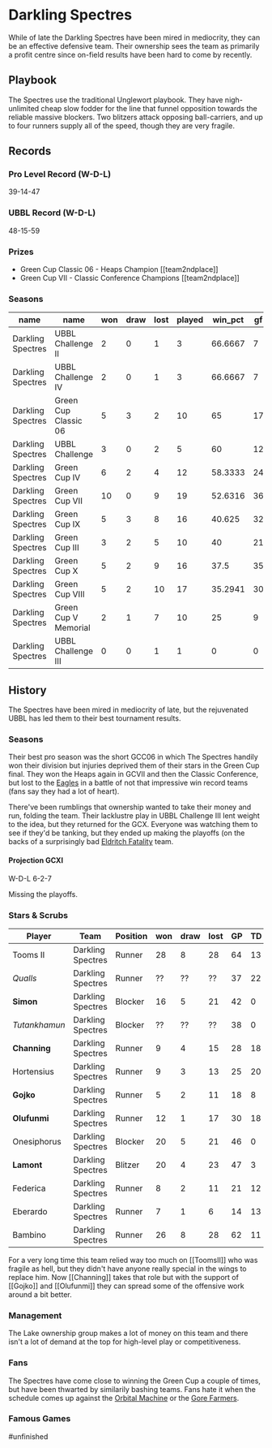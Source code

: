 # Darkling Spectres

While of late the Darkling Spectres have been mired in mediocrity, they can be an effective defensive team. Their ownership sees the team as primarily a profit centre since on-field results have been hard to come by recently.

## Playbook

The Spectres use the traditional Unglewort playbook. They have nigh-unlimited cheap slow fodder for the line that funnel opposition towards the reliable massive blockers. Two blitzers attack opposing ball-carriers, and up to four runners supply all of the speed, though they are very fragile.

## Records

### Pro Level Record (W-D-L)

39-14-47

### UBBL Record (W-D-L)

48-15-59

### Prizes

* Green Cup Classic 06 - Heaps Champion [[team2ndplace]]
* Green Cup VII - Classic Conference Champions [[team2ndplace]]

### Seasons

| name              | name                 | won  | draw | lost | played | win_pct | gf   | ga   | cas  | tcdiff | ff   |
|-------------------|----------------------|------|------|------|--------|---------|------|------|------|--------|------|
| Darkling Spectres | UBBL Challenge II    |    2 |    0 |    1 |      3 | 66.6667 |    7 |    8 |    7 |      2 |   -1 |
| Darkling Spectres | UBBL Challenge IV    |    2 |    0 |    1 |      3 | 66.6667 |    7 |    8 |    6 |     -1 |    1 |
| Darkling Spectres | Green Cup Classic 06 |    5 |    3 |    2 |     10 |      65 |   17 |   14 |   10 |     -2 |    3 |
| Darkling Spectres | UBBL Challenge       |    3 |    0 |    2 |      5 |      60 |   12 |    8 |    7 |      0 |    1 |
| Darkling Spectres | Green Cup IV         |    6 |    2 |    4 |     12 | 58.3333 |   24 |   20 |   24 |      9 |    0 |
| Darkling Spectres | Green Cup VII        |   10 |    0 |    9 |     19 | 52.6316 |   36 |   39 |   33 |     14 |    1 |
| Darkling Spectres | Green Cup IX         |    5 |    3 |    8 |     16 |  40.625 |   32 |   45 |   27 |     -3 |   -2 |
| Darkling Spectres | Green Cup III        |    3 |    2 |    5 |     10 |      40 |   21 |   24 |   25 |     13 |    2 |
| Darkling Spectres | Green Cup X          |    5 |    2 |    9 |     16 |    37.5 |   35 |   45 |   24 |     -1 |    0 |
| Darkling Spectres | Green Cup VIII       |    5 |    2 |   10 |     17 | 35.2941 |   30 |   42 |   42 |     23 |   -1 |
| Darkling Spectres | Green Cup V Memorial |    2 |    1 |    7 |     10 |      25 |    9 |   19 |   17 |      6 |   -1 |
| Darkling Spectres | UBBL Challenge III   |    0 |    0 |    1 |      1 |       0 |    0 |    4 |    2 |     -3 |   -1 |

## History

The Spectres have been mired in mediocrity of late, but the rejuvenated UBBL has led them to their best tournament results. 

### Seasons

Their best pro season was the short GCC06 in which The Spectres handily won their division but injuries deprived them of their stars in the Green Cup final. They won the Heaps again in GCVII and then the Classic Conference, but lost to the [Eagles](ravenouseagles) in a battle of not that impressive win record teams (fans say they had a lot of heart).

There've been rumblings that ownership wanted to take their money and run, folding the team. Their lacklustre play in UBBL Challenge III lent weight to the idea, but they returned for the GCX. Everyone was watching them to see if they'd be tanking, but they ended up making the playoffs (on the backs of a surprisingly bad [Eldritch Fatality](eldritchfatality) team.

#### Projection GCXI

W-D-L 6-2-7 

Missing the playoffs.

### Stars & Scrubs

| Player       | Team              | Position   | won  | draw | lost | GP   | TD   | Comp | Ints | BH   | SI   | Ki   | MVP  | SPP  |
|--------------|-------------------|------------|------|------|------|------|------|------|------|------|------|------|------|------|
| Tooms II   | Darkling Spectres | Runner    |   28 |    8 |   28 |   64 |   13 |   86 |    1 |    3 |    0 |    0 |    5 |  158 |
| *Qualls* | Darkling Spectres | Runner | ?? | ?? | ?? | 37 | 22 | 30 | 1 | 0 | 1 | 0 | 3 | 115 |
| **Simon**        | Darkling Spectres | Blocker    |   16 |    5 |   21 |   42 |    0 |    0 |    0 |   18 |    6 |    4 |    5 |   81 |
| *Tutankhamun* | Darkling Spectres | Blocker | ?? | ?? | ?? | 38 |  0 | 0 | 2 | 16 | 9 | 4 | 3 | 76 |
| **Channing**     | Darkling Spectres | Runner    |    9 |    4 |   15 |   28 |   18 |   10 |    0 |    1 |    0 |    0 |    2 |   76 |
| Hortensius  | Darkling Spectres | Runner    |    9 |    3 |   13 |   25 |   20 |    6 |    0 |    1 |    0 |    0 |    1 |   73 |
| **Gojko**        | Darkling Spectres | Runner    |    5 |    2 |   11 |   18 |    8 |   23 |    1 |    0 |    0 |    0 |    4 |   69 |
| **Olufunmi**     | Darkling Spectres | Runner    |   12 |    1 |   17 |   30 |   18 |    3 |    2 |    2 |    0 |    0 |    0 |   65 |
| Onesiphorus | Darkling Spectres | Blocker    |   20 |    5 |   21 |   46 |    0 |    0 |    0 |   11 |   12 |    1 |    3 |   63 |
| **Lamont**       | Darkling Spectres | Blitzer    |   20 |    4 |   23 |   47 |    3 |    0 |    0 |    5 |    4 |    0 |    6 |   57 |
| Federica    | Darkling Spectres | Runner    |    8 |    2 |   11 |   21 |   12 |    3 |    0 |    1 |    0 |    0 |    3 |   56 |
| Eberardo    | Darkling Spectres | Runner    |    7 |    1 |    6 |   14 |   13 |    2 |    0 |    0 |    0 |    0 |    2 |   51 |
| Bambino     | Darkling Spectres | Runner    |   26 |    8 |   28 |   62 |   11 |    7 |    0 |    2 |    0 |    0 |    1 |   49 |

For a very long time this team relied way too much on [[ToomsII]] who was fragile as hell, but they didn't have anyone really special in the wings to replace him. Now [[Channing]] takes that role but with the support of [[Gojko]] and [[Olufunmi]] they can spread some of the offensive work around a bit better.

### Management

The Lake ownership group makes a lot of money on this team and there isn't a lot of demand at the top for high-level play or competitiveness.

### Fans

The Spectres have come close to winning the Green Cup a couple of times, but have been thwarted by similarily bashing teams. Fans hate it when the schedule comes up against the [Orbital Machine](orbitalmachine) or the [Gore Farmers](gorefarmers).

### Famous Games

#unfinished 